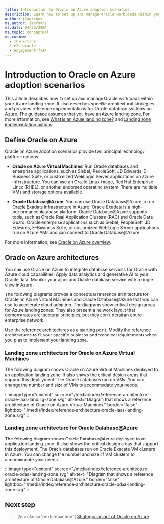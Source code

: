 ```yaml
---
title: Introduction to Oracle on Azure adoption scenarios
description: Learn how to set up and manage Oracle workloads within your Azure landing zone. 
author: jfaurskov
ms.author: janfaurs
ms.date: 04/26/2024
ms.topic: conceptual
ms.custom:
  - think-tank
  - e2e-oracle
  - engagement-fy24
---
```

# Introduction to Oracle on Azure adoption scenarios

This article describes how to set up and manage Oracle workloads within your Azure landing zone. It also describes specific architectural strategies and provides reference implementations for Oracle database systems on Azure. The guidance assumes that you have an Azure landing zone. For more information, see [What is an Azure landing zone?](/azure/cloud-adoption-framework/ready/landing-zone/implementation-options) and [Landing zone implementation options](/azure/cloud-adoption-framework/ready/landing-zone/implementation-options).

## Define Oracle on Azure

Oracle on Azure adoption scenarios provide two principal technology platform options:

- **Oracle on Azure Virtual Machines**: Run Oracle databases and enterprise applications, such as Siebel, PeopleSoft, JD Edwards, E-Business Suite, or customized WebLogic Server applications on Azure infrastructure. You can use an Oracle Linux image, Red Hat Enterprise Linux (RHEL), or another endorsed operating system. There are multiple VMs and storage options available.

- **Oracle Database@Azure**: You can use Oracle Database@Azure to run Oracle Exadata infrastructure in Azure. Oracle Exadata is a high-performance database platform. Oracle Database@Azure supports tools, such as Oracle Real Application Clusters (RAC) and Oracle Data Guard. Oracle enterprise applications such as Siebel, PeopleSoft, JD Edwards, E-Business Suite, or customized WebLogic Server applications run on Azure VMs and can connect to Oracle Database@Azure.

For more information, see [Oracle on Azure overview](/azure/oracle/oracle-azure-overview).

## Oracle on Azure architectures

You can use Oracle on Azure to integrate database services for Oracle with Azure cloud capabilities. Apply data analytics and generative AI to your Oracle data. Monitor your apps and Oracle database service with a single view in Azure.

The following diagrams provide a conceptual reference architecture for Oracle on Azure Virtual Machines and Oracle Database@Azure that you can use to accelerate cloud adoption. The diagrams show critical design areas for Azure landing zones. They also present a network layout that demonstrates architectural principles, but they don't detail an entire enterprise network.

Use the reference architectures as a starting point. Modify the reference architectures to fit your specific business and technical requirements when you plan to implement your landing zone.

### Landing zone architecture for Oracle on Azure Virtual Machines

The following diagram shows Oracle on Azure Virtual Machines deployed to an application landing zone. It also shows the critical design areas that support this deployment. The Oracle databases run on VMs. You can change the number and size of VMs to accommodate your needs.

:::image type="content" source="./media/index/reference-architecture-oracle-iaas-landing-zone.svg" alt-text="Diagram that shows a reference architecture of Oracle on Azure Virtual Machines." border="false" lightbox="./media/index/reference-architecture-oracle-iaas-landing-zone.svg":::

### Landing zone architecture for Oracle Database@Azure

The following diagram shows Oracle Database@Azure deployed to an application landing zone. It also shows the critical design areas that support this deployment. The Oracle databases run on Oracle Exadata VM clusters in Azure. You can change the number and size of VM clusters to accommodate your needs.

:::image type="content" source="./media/index/reference-architecture-oracle-odaa-landing-zone.svg" alt-text="Diagram that shows a reference architecture of Oracle Database@Azure." border="false" lightbox="./media/index/reference-architecture-oracle-odaa-landing-zone.svg":::

## Next step

> [!div class="nextstepaction"]
> [Strategic impact of Oracle on Azure](oracle-landing-zone-strategy.md)
